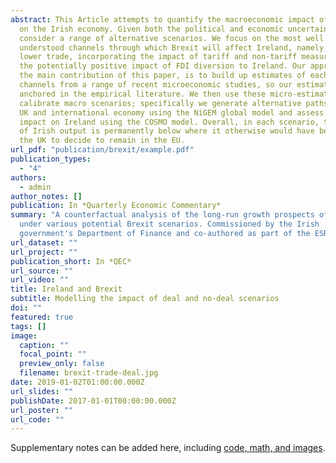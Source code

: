 ```yaml
---
abstract: This Article attempts to quantify the macroeconomic impact of Brexit
  on the Irish economy. Given both the political and economic uncertainty, we
  consider a range of alternative scenarios. We focus on the most well
  understood channels through which Brexit will affect Ireland, namely though
  lower trade, incorporating the impact of tariff and non-tariff measures, and
  the potentially positive impact of FDI diversion to Ireland. Our approach, and
  the main contribution of this paper, is to build up estimates of each of these
  channels from a range of recent microeconomic studies, so our estimates are
  anchored in the empirical literature. We then use these micro-estimates to
  calibrate macro scenarios; specifically we generate alternative paths for the
  UK and international economy using the NiGEM global model and assess the
  impact on Ireland using the COSMO model. Overall, in each scenario, the level
  of Irish output is permanently below where it otherwise would have been were
  the UK to decide to remain in the EU.
url_pdf: "publication/brexit/example.pdf"
publication_types:
  - "4"
authors:
  - admin
author_notes: []
publication: In *Quarterly Economic Commentary*
summary: "A counterfactual analysis of the long-run growth prospects of Ireland
  under various potential Brexit scenarios. Commissioned by the Irish
  government's Department of Finance and co-authored as part of the ESRI. "
url_dataset: ""
url_project: ""
publication_short: In *QEC*
url_source: ""
url_video: ""
title: Ireland and Brexit
subtitle: Modelling the impact of deal and no-deal scenarios
doi: ""
featured: true
tags: []
image:
  caption: ""
  focal_point: ""
  preview_only: false
  filename: brexit-trade-deal.jpg
date: 2019-01-02T01:00:00.000Z
url_slides: ""
publishDate: 2017-01-01T00:00:00.000Z
url_poster: ""
url_code: ""
---
```


Supplementary notes can be added here, including [code, math, and images](https://wowchemy.com/docs/writing-markdown-latex/).
